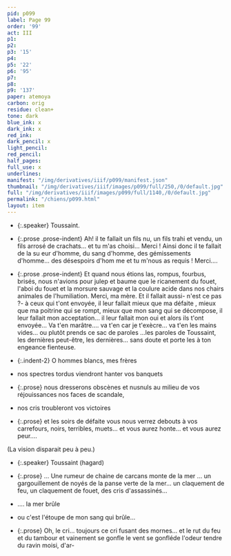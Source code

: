 ```yaml
---
pid: p099
label: Page 99
order: '99'
act: III
p1: 
p2: 
p3: '15'
p4: 
p5: '22'
p6: '95'
p7: 
p8: 
p9: '137'
paper: atemoya
carbon: orig
residue: clean+
tone: dark
blue_ink: x
dark_ink: x
red_ink: 
dark_pencil: x
light_pencil: 
red_pencil: 
half_pages: 
full_use: x
underlines: 
manifest: "/img/derivatives/iiif/p099/manifest.json"
thumbnail: "/img/derivatives/iiif/images/p099/full/250,/0/default.jpg"
full: "/img/derivatives/iiif/images/p099/full/1140,/0/default.jpg"
permalink: "/chiens/p099.html"
layout: item
---
```




- {:.speaker} Toussaint.

- {:.prose .prose-indent} Ah! il te fallait un fils nu, un fils trahi et vendu, un fils arrosé de crachats... et tu m'as choisi... Merci&nbsp;! Ainsi donc il te fallait de la su eur d'homme, du sang d'homme, des gémissements d'homme... des désespoirs d'hom me et tu <span class="delete">m'</span><span class="add  ">nous </span>as requis&nbsp;! Merci....
- {:.prose .prose-indent} Et quand nous étions las, rompus, fourbus, brisés, nous n'avions pour julep et baume que le ricanement du fouet, l'aboi du fouet et la morsure sauvage et la coulure acide dans nos chairs animales de l'humiliation. Merci, ma mère. Et il fallait aussi- n'est ce pas ?- à ceux qui t'ont envoyée, il leur fallait mieux que ma défaite , mieux que ma poitrine qui se rompt, mieux que mon sang qui se décompose, il leur fallait mon acceptation... il <span class="add  ">l</span>eur fallait mon oui et alors ils t'ont envoyée... Va t'en marâtre.... va t'en car je t'exècre... va t'en les mains vides... ou pluto<span class="add  accent">̂</span>t prends<span class="add light-pencil ">&nbsp;</span>ce sac de paroles ...les paroles de Toussaint, les dernières peut-être<span class="add light-pencil inline">,</span> les dernières... sans doute et porte les à ton engeance fienteuse.
- {:.indent-2} O hommes blancs, mes frères
- nos spectres tordus viendront hanter vos banquets
- {:.prose} nous dresserons obscènes et <span class="delete">nus</span><span class="add light-pencil above">nuls</span> au milieu de vos réjouissances nos faces de scandale,
- nos cris troubleront vos victoires
- {:.prose} et les soirs de défaite vous nous verrez debouts à vos carrefours, noirs, terribles, muets... et vous aurez honte... et vous aurez peur.... 


(La vision disparait peu à peu.)


- {:.speaker} Toussaint  <span class="add light-pencil inline">(</span>hagard<span class="add light-pencil inline">)</span>

- {:.prose} ... Un<span class="add light-pencil inline">e</span> rumeur de chaine de carcans monte de la mer ... un gargouillement de noyés de la panse verte de la mer... un claquement de feu, un claquement de fouet, des cris d'assassinés...
- .... la mer brûle
- ou c'est l'étoupe de mon sang qui brûle...
- {:.prose} Oh, le cri... toujours ce cri fusant des mornes... et le rut du feu et du tambour et vainement se gonfle le vent <span class="add  above"><span class="delete">se gonflé</span></span>de l'odeur tendre du ravin moisi<span class="delete">,</span> d'ar-



